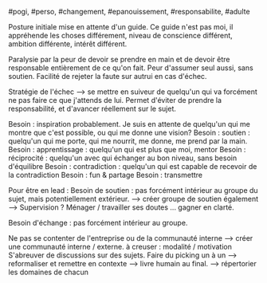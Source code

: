 #pogi, #perso, #changement, #epanouissement, #responsabilite, #adulte

Posture initiale mise en attente d'un guide.
Ce guide n'est pas moi, il appréhende les choses différement, niveau de conscience différent, ambition différente, intérêt différent.

Paralysie par la peur de devoir se prendre en main et de devoir être responsable entièrement de ce qu'on fait. Peur d'assumer seul aussi, sans soutien. Facilité de rejeter la faute sur autrui en cas d'échec.

Stratégie de l'échec --> se mettre en suiveur de quelqu'un qui va forcément ne pas faire ce que j'attends de lui. Permet d'éviter de prendre la responsabilité, et d'avancer réellement sur le sujet.

Besoin : inspiration probablement. Je suis en attente de quelqu'un qui me montre que c'est possible, ou qui me donne une vision?
Besoin : soutien : quelqu'un qui me porte, qui me nourrit, me donne, me prend par la main.
Besoin : apprentissage : quelqu'un qui est plus que moi, mentor
Besoin : réciprocité : quelqu'un avec qui échanger au bon niveau, sans besoin d'équilibre
Besoin : contradiction : quelqu'un qui est capable de recevoir de la contradiction
Besoin : fun & partage
Besoin : transmettre

Pour être en lead : 
Besoin de soutien : pas forcément intérieur au groupe du sujet, mais potentiellement extérieur.
--> créer groupe de soutien également
--> Supervision ? Ménager / travailler ses doutes ... gagner en clarté.

Besoin d'échange : pas forcément intérieur au groupe. 

Ne pas se contenter de l'entreprise ou de la communauté interne
--> créer une communauté interne / externe. à creuser : modalité / motivation
S'abreuver de discussions sur des sujets. Faire du picking un à un --> reformaliser et remettre en contexte --> livre humain au final.
--> répertorier les domaines de chacun
